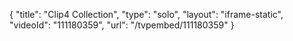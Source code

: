 {
    "title": "Clip4 Collection",
    "type": "solo",
    "layout": "iframe-static",
    "videoId": "111180359",
    "url": "\/tvpembed\/111180359"
}